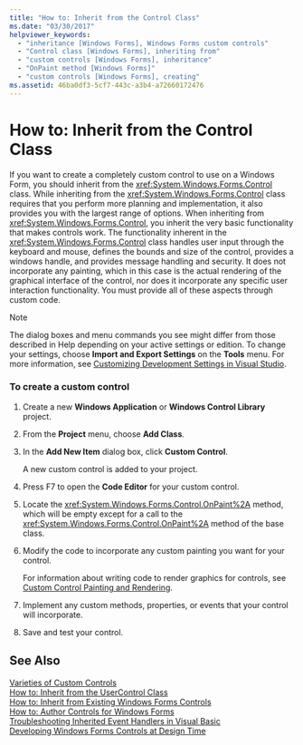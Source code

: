 ```yaml
---
title: "How to: Inherit from the Control Class"
ms.date: "03/30/2017"
helpviewer_keywords: 
  - "inheritance [Windows Forms], Windows Forms custom controls"
  - "Control class [Windows Forms], inheriting from"
  - "custom controls [Windows Forms], inheritance"
  - "OnPaint method [Windows Forms]"
  - "custom controls [Windows Forms], creating"
ms.assetid: 46ba0df3-5cf7-443c-a3b4-a72660172476
---
```

# How to: Inherit from the Control Class
If you want to create a completely custom control to use on a Windows Form, you should inherit from the <xref:System.Windows.Forms.Control> class. While inheriting from the <xref:System.Windows.Forms.Control> class requires that you perform more planning and implementation, it also provides you with the largest range of options. When inheriting from <xref:System.Windows.Forms.Control>, you inherit the very basic functionality that makes controls work. The functionality inherent in the <xref:System.Windows.Forms.Control> class handles user input through the keyboard and mouse, defines the bounds and size of the control, provides a windows handle, and provides message handling and security. It does not incorporate any painting, which in this case is the actual rendering of the graphical interface of the control, nor does it incorporate any specific user interaction functionality. You must provide all of these aspects through custom code.  
  
> [!NOTE]
>  The dialog boxes and menu commands you see might differ from those described in Help depending on your active settings or edition. To change your settings, choose **Import and Export Settings** on the **Tools** menu. For more information, see [Customizing Development Settings in Visual Studio](http://msdn.microsoft.com/library/22c4debb-4e31-47a8-8f19-16f328d7dcd3).  
  
### To create a custom control  
  
1. Create a new **Windows Application** or **Windows Control Library** project.  
  
2. From the **Project** menu, choose **Add Class**.  
  
3. In the **Add New Item** dialog box, click **Custom Control**.  
  
    A new custom control is added to your project.  
  
4. Press F7 to open the **Code Editor** for your custom control.  
  
5. Locate the <xref:System.Windows.Forms.Control.OnPaint%2A> method, which will be empty except for a call to the <xref:System.Windows.Forms.Control.OnPaint%2A> method of the base class.  
  
6. Modify the code to incorporate any custom painting you want for your control.  
  
    For information about writing code to render graphics for controls, see [Custom Control Painting and Rendering](../../../../docs/framework/winforms/controls/custom-control-painting-and-rendering.md).  
  
7. Implement any custom methods, properties, or events that your control will incorporate.  
  
8. Save and test your control.  
  
## See Also  
 [Varieties of Custom Controls](../../../../docs/framework/winforms/controls/varieties-of-custom-controls.md)  
 [How to: Inherit from the UserControl Class](../../../../docs/framework/winforms/controls/how-to-inherit-from-the-usercontrol-class.md)  
 [How to: Inherit from Existing Windows Forms Controls](../../../../docs/framework/winforms/controls/how-to-inherit-from-existing-windows-forms-controls.md)  
 [How to: Author Controls for Windows Forms](../../../../docs/framework/winforms/controls/how-to-author-controls-for-windows-forms.md)  
 [Troubleshooting Inherited Event Handlers in Visual Basic](~/docs/visual-basic/programming-guide/language-features/events/troubleshooting-inherited-event-handlers.md)  
 [Developing Windows Forms Controls at Design Time](../../../../docs/framework/winforms/controls/developing-windows-forms-controls-at-design-time.md)
